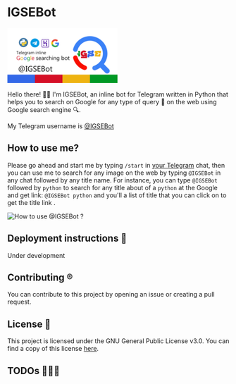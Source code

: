 # IGSEBot

<img src="/assets/@IGSEBot githup repository cover.jpg" alt="@IGSEBot Logo" width=250/>

Hello there! 👋🏻 I'm IGSEBot, an inline bot for Telegram written in Python that helps you to search on Google 
for any type of query 🤯 on the web using Google search engine 🔍.

My Telegram username is [@IGSEBot](https://t.me/IGSEBot)

## How to use me?

Please go ahead and start me by typing `/start` in [your Telegram](https://qiamast.github.io/IGSEBot/) chat,
then you can use me to search for any image on the web by typing `@IGSEBot` in any chat followed by
any title name.
For instance, you can type `@IGSEBot` followed by `python` to search for any title about of a `python` at the Google and get link:
`@IGSEBot python` and you'll a list of title that you can click on to get the title link .

![How to use @IGSEBot ? ](https://github.com/Qiamast/ImarchBot/blob/main/assets/How%20To%20%40Imarchbot%20Work.gif)

## Deployment instructions 🚀

Under development

## Contributing ®️

You can contribute to this project by opening an issue or creating a pull request.

## License 📝

This project is licensed under the GNU General Public License v3.0.
You can find a copy of this license [here](LICENSE).

## TODOs 👨🏻‍💻

